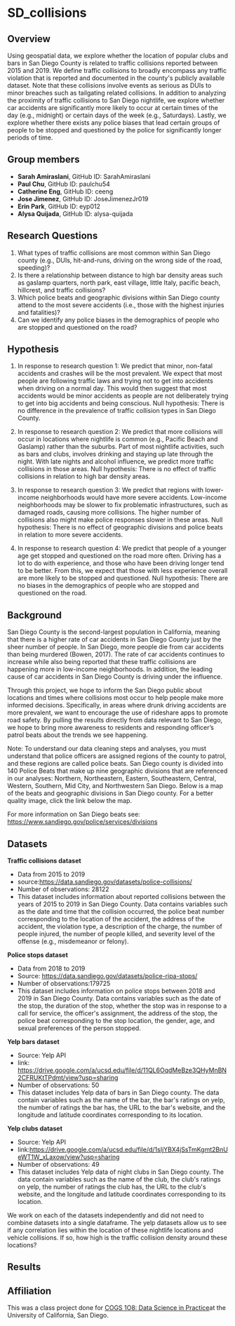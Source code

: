 # SD_collisions

## Overview
Using geospatial data, we explore whether the location of popular clubs and bars in San Diego County is related to traffic collisions reported between 2015 and 2019. We define traffic collisions to broadly encompass any traffic violation that is reported and documented in the county's publicly available dataset. Note that these collisions involve events as serious as DUIs to minor breaches such as tailgating related collisions. In addition to analyzing the proximity of traffic collisions to San Diego nightlife, we explore whether car accidents are significantly more likely to occur at certain times of the day (e.g., midnight) or certain days of the week (e.g., Saturdays). Lastly, we explore whether there exists any police biases that lead certain groups of people to be stopped and questioned by the police for significantly longer periods of time.

## Group members
- **Sarah Amiraslani**, GitHub ID: SarahAmiraslani
- **Paul Chu**, GitHub ID: paulchu54
- **Catherine Eng**, GitHub ID: ceeng
- **Jose Jimenez**, GitHub ID: JoseJimenezJr019
- **Erin Park**, GitHub ID: eyp012
- **Alysa Quijada**, GitHub ID: alysa-quijada

## Research Questions
1. What types of traffic collisions are most common within San Diego county (e.g., DUIs, hit-and-runs, driving on the wrong side of the road, speeding)?
2. Is there a relationship between distance to high bar density areas such as gaslamp quarters, north park, east village, little Italy, pacific beach, hillcrest, and traffic collisions?
3. Which police beats and geographic divisions within San Diego county attend to the most severe accidents (i.e., those with the highest injuries and fatalities)?
4. Can we identify any police biases in the demographics of people who are stopped and questioned on the road?

## Hypothesis
1. In response to research question 1: We predict that minor, non-fatal accidents and crashes will be the most prevalent. We expect that most people are following traffic laws and trying not to get into accidents when driving on a normal day. This would then suggest that most accidents would be minor accidents as people are not deliberately trying to get into big accidents and being conscious. Null hypothesis: There is no difference in the prevalence of traffic collision types in San Diego County.

2. In response to research question 2: We predict that more collisions will occur in locations where nightlife is common (e.g., Pacific Beach and Gaslamp) rather than the suburbs. Part of most nightlife activities, such as bars and clubs, involves drinking and staying up late through the night. With late nights and alcohol influence, we predict more traffic collisions in those areas. Null hypothesis: There is no effect of traffic collisions in relation to high bar density areas.

3. In response to research question 3: We predict that regions with lower-income neighborhoods would have more severe accidents. Low-income neighborhoods may be slower to fix problematic infrastructures, such as damaged roads, causing more collisions. The higher number of collisions also might make police responses slower in these areas. Null hypothesis: There is no effect of geographic divisions and police beats in relation to more severe accidents.

4. In response to research question 4: We predict that people of a younger age get stopped and questioned on the road more often. Driving has a lot to do with experience, and those who have been driving longer tend to be better. From this, we expect that those with less experience overall are more likely to be stopped and questioned. Null hypothesis: There are no biases in the demographics of people who are stopped and questioned on the road.

## Background
San Diego County is the second-largest population in California, meaning that there is a higher rate of car accidents in San Diego County just by the sheer number of people. In San Diego, more people die from car accidents than being murdered (Bowen, 2017). The rate of car accidents continues to increase while also being reported that these traffic collisions are happening more in low-income neighborhoods. In addition, the leading cause of car accidents in San Diego County is driving under the influence.

Through this project, we hope to inform the San Diego public about locations and times where collisions most occur to help people make more informed decisions. Specifically, in areas where drunk driving accidents are more prevalent, we want to encourage the use of rideshare apps to promote road safety. By pulling the results directly from data relevant to San Diego, we hope to bring more awareness to residents and responding officer’s patrol beats about the trends we see happening.

Note: To understand our data cleaning steps and analyses, you must understand that police officers are assigned regions of the county to patrol, and these regions are called police beats. San Diego county is divided into 140 Police Beats that make up nine geographic divisions that are referenced in our analyses: Northern, Northeastern, Eastern, Southeastern, Central, Western, Southern, Mid City, and Northwestern San Diego. Below is a map of the beats and geographic divisions in San Diego county. For a better quality image, click the link below the map.

For more information on San Diego beats see: https://www.sandiego.gov/police/services/divisions

## Datasets
**Traffic collisions dataset**
- Data from 2015 to 2019
- source:https://data.sandiego.gov/datasets/police-collisions/
- Number of observations: 28122
- This dataset includes information about reported collisions between the years of 2015 to 2019 in San Diego County. Data contains variables such as the date and time that the collision occurred, the police beat number corresponding to the location of the accident, the address of the accident, the violation type, a description of the charge, the number of people injured, the number of people killed, and severity level of the offense (e.g., misdemeanor or felony).

**Police stops dataset**
- Data from 2018 to 2019
- Source: https://data.sandiego.gov/datasets/police-ripa-stops/
- Number of observations:179725
- This dataset includes information on police stops between 2018 and 2019 in San Diego County. Data contains variables such as the date of the stop, the duration of the stop, whether the stop was in response to a call for service, the officer's assignment, the address of the stop, the police beat corresponding to the stop location, the gender, age, and sexual preferences of the person stopped.

**Yelp bars dataset**
- Source: Yelp API
- link: https://drive.google.com/a/ucsd.edu/file/d/11QL6OqdMeBze3QHyMnBN2CFRUKtTPdmt/view?usp=sharing
- Number of observations: 50
- This dataset includes Yelp data of bars in San Diego county. The data contain variables such as the name of the bar, the bar's ratings on yelp, the number of ratings the bar has, the URL to the bar's website, and the longitude and latitude coordinates corresponding to its location.

**Yelp clubs dataset**
- Source: Yelp API
- link:https://drive.google.com/a/ucsd.edu/file/d/1sIjYBX4jSsTmKgmt2BnUeWT1W_xLaxow/view?usp=sharing
- Number of observations: 49
- This dataset includes Yelp data of night clubs in San Diego county. The data contain variables such as the name of the club, the club's ratings on yelp, the number of ratings the club has, the URL to the club's website, and the longitude and latitude coordinates corresponding to its location.

We work on each of the datasets independently and did not need to combine datasets into a single dataframe. The yelp datasets allow us to see if any correlation lies within the location of these nightlife locations and vehicle collisions. If so, how high is the traffic collision density around these locations?

## Results

## Affiliation
This was a class project done for [COGS 1O8: Data Science in Practice](https://github.com/COGS108)at the University of California, San Diego. 
